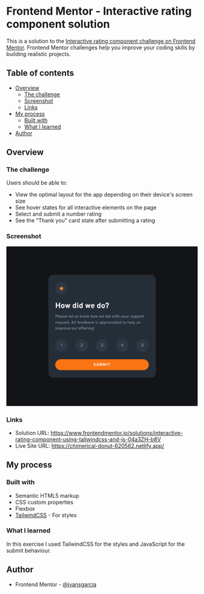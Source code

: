 # Frontend Mentor - Interactive rating component solution

This is a solution to the [Interactive rating component challenge on Frontend Mentor](https://www.frontendmentor.io/challenges/interactive-rating-component-koxpeBUmI). Frontend Mentor challenges help you improve your coding skills by building realistic projects. 

## Table of contents

- [Overview](#overview)
  - [The challenge](#the-challenge)
  - [Screenshot](#screenshot)
  - [Links](#links)
- [My process](#my-process)
  - [Built with](#built-with)
  - [What I learned](#what-i-learned)
- [Author](#author)

## Overview

### The challenge

Users should be able to:

- View the optimal layout for the app depending on their device's screen size
- See hover states for all interactive elements on the page
- Select and submit a number rating
- See the "Thank you" card state after submitting a rating

### Screenshot

![](./screenshot.png)

### Links

- Solution URL: https://www.frontendmentor.io/solutions/interactive-rating-component-using-taliwindcss-and-js-04a3ZH-b8V
- Live Site URL: https://chimerical-donut-620562.netlify.app/

## My process

### Built with

- Semantic HTML5 markup
- CSS custom properties
- Flexbox
- [TailwindCSS](https://tailwindcss.com/) - For styles

### What I learned

In this exercise I used TailwindCSS for the styles and JavaScript for the submit behaviour.

## Author

- Frontend Mentor - [@ivansgarcia](https://www.frontendmentor.io/profile/ivansgarcia)